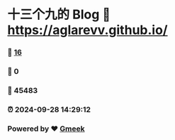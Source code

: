 # 十三个九的 Blog :link: https://aglarevv.github.io/ 
### :page_facing_up: [16](https://aglarevv.github.io//tag.html) 
### :speech_balloon: 0 
### :hibiscus: 45483 
### :alarm_clock: 2024-09-28 14:29:12 
### Powered by :heart: [Gmeek](https://github.com/Meekdai/Gmeek)
